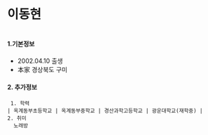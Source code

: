 <h1>
  이동현
<h1>

#### 1.기본정보
- 2002.04.10 출생
- 本家 경상북도 구미 


#### 2. 추가정보 
     1. 학력 
    | 옥계동부초등학교 | 옥계동부중학교 | 경산과학고등학교 | 광운대학교(재학중) |
    2. 취미 
      노래방 
